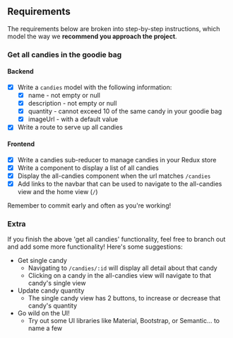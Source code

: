 ## Requirements

The requirements below are broken into step-by-step instructions, which model the way we **recommend you approach the project**.

### Get all candies in the goodie bag

#### Backend

- [x] Write a `candies` model with the following information:
  - [x] name - not empty or null
  - [x] description - not empty or null
  - [x] quantity - cannot exceed 10 of the same candy in your goodie bag
  - [x] imageUrl - with a default value
- [x] Write a route to serve up all candies

#### Frontend
- [x] Write a candies sub-reducer to manage candies in your Redux store
- [x] Write a component to display a list of all candies
- [x] Display the all-candies component when the url matches `/candies`
- [x] Add links to the navbar that can be used to navigate to the all-candies view and the home view (`/`)

Remember to commit early and often as you're working!

### Extra

If you finish the above 'get all candies' functionality, feel free to branch out and add some more functionality! Here's some suggestions:

- Get single candy
  - Navigating to `/candies/:id` will display all detail about that candy
  - Clicking on a candy in the all-candies view will navigate to that candy's single view
- Update candy quantity
  - The single candy view has 2 buttons, to increase or decrease that candy's quantity
- Go wild on the UI!
  - Try out some UI libraries like Material, Bootstrap, or Semantic... to name a few
